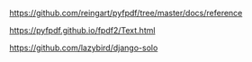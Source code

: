 <!-- Link to fpdf doc -->

https://github.com/reingart/pyfpdf/tree/master/docs/reference

https://pyfpdf.github.io/fpdf2/Text.html

<!-- link to solo-django -->
https://github.com/lazybird/django-solo